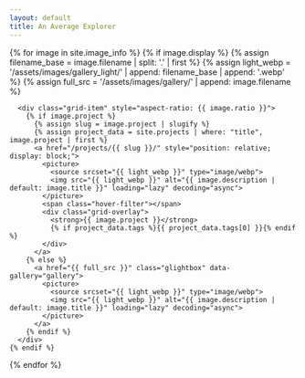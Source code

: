 ```yaml
---
layout: default
title: An Average Explorer
---
```


<style>
  .grid-item {
    position: relative;
    overflow: hidden;
    aspect-ratio: attr(data-ratio);
  }

  .grid-overlay {
    position: absolute;
    bottom: 10px;
    left: 10px;
    color: white;
    padding: 10px 12px;
    background: rgba(0, 0, 0, 0.55);
    border-radius: 4px;
    font-size: 0.85rem;
    opacity: 0;
    transition: opacity 0.3s ease;
    z-index: 2;
  }

  .grid-item:hover .grid-overlay {
    opacity: 1;
  }

  .hover-filter {
    position: absolute;
    top: 0;
    left: 0;
    width: 100%;
    height: 100%;
    background: rgba(0, 0, 0, 0.25);
    opacity: 0;
    transition: opacity 0.3s ease;
    z-index: 1;
    pointer-events: none;
  }

  .grid-item:hover .hover-filter {
    opacity: 1;
  }

  .grid-overlay strong {
    display: block;
    font-size: 1rem;
    margin-bottom: 2px;
  }
</style>

<div class="grid">
  <div class="grid-sizer"></div>

  {% for image in site.image_info %}
    {% if image.display %}
      {% assign filename_base = image.filename | split: '.' | first %}
      {% assign light_webp = '/assets/images/gallery_light/' | append: filename_base | append: '.webp' %}
      {% assign full_src = '/assets/images/gallery/' | append: image.filename %}

      <div class="grid-item" style="aspect-ratio: {{ image.ratio }}">
        {% if image.project %}
          {% assign slug = image.project | slugify %}
          {% assign project_data = site.projects | where: "title", image.project | first %}
          <a href="/projects/{{ slug }}/" style="position: relative; display: block;">
            <picture>
              <source srcset="{{ light_webp }}" type="image/webp">
              <img src="{{ light_webp }}" alt="{{ image.description | default: image.title }}" loading="lazy" decoding="async">
            </picture>
            <span class="hover-filter"></span>
            <div class="grid-overlay">
              <strong>{{ image.project }}</strong>
              {% if project_data.tags %}{{ project_data.tags[0] }}{% endif %}
            </div>
          </a>
        {% else %}
          <a href="{{ full_src }}" class="glightbox" data-gallery="gallery">
            <picture>
              <source srcset="{{ light_webp }}" type="image/webp">
              <img src="{{ light_webp }}" alt="{{ image.description | default: image.title }}" loading="lazy" decoding="async">
            </picture>
          </a>
        {% endif %}
      </div>
    {% endif %}
  {% endfor %}

</div>
